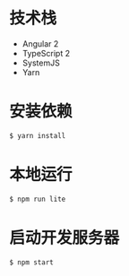 # 技术栈

* Angular 2
* TypeScript 2
* SystemJS
* Yarn

# 安装依赖

```bash
$ yarn install
```

# 本地运行

```bash
$ npm run lite
```

# 启动开发服务器

```bash
$ npm start
```
